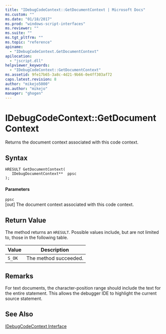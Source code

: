 ```yaml
---
title: "IDebugCodeContext::GetDocumentContext | Microsoft Docs"
ms.custom: ""
ms.date: "01/18/2017"
ms.prod: "windows-script-interfaces"
ms.reviewer: ""
ms.suite: ""
ms.tgt_pltfrm: ""
ms.topic: "reference"
apiname: 
  - "IDebugCodeContext.GetDocumentContext"
apilocation: 
  - "jscript.dll"
helpviewer_keywords: 
  - "IDebugCodeContext::GetDocumentContext"
ms.assetid: 9fe17b65-3a8c-4d21-9b66-0e4ff303af72
caps.latest.revision: 8
author: "mikejo5000"
ms.author: "mikejo"
manager: "ghogen"
---
```

# IDebugCodeContext::GetDocumentContext
Returns the document context associated with this code context.  
  
## Syntax  
  
```  
HRESULT GetDocumentContext(  
   IDebugDocumentContext**  ppsc  
);  
```  
  
#### Parameters  
 `ppsc`  
 [out] The document context associated with this code context.  
  
## Return Value  
 The method returns an `HRESULT`. Possible values include, but are not limited to, those in the following table.  
  
|Value|Description|  
|-----------|-----------------|  
|`S_OK`|The method succeeded.|  
  
## Remarks  
 For text documents, the character-position range should include the text for the entire statement. This allows the debugger IDE to highlight the current source statement.  
  
## See Also  
 [IDebugCodeContext Interface](../../winscript/reference/idebugcodecontext-interface.md)